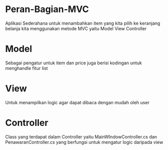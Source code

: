 # Peran-Bagian-MVC

Aplikasi Sederahana untuk menambahkan item yang kita pilih ke keranjang belanja kita menggunakan metode MVC yaitu Model View Controller

# Model
Sebagai pengatur untuk item dan price juga berisi kodingan untuk menghandle fitur list

# View
Untuk menampilkan logic agar dapat dibaca dengan mudah oleh user

# Controller
Class yang terdapat dalam Controller yaitu MainWIndowController.cs dan PenawaranController.cs yang berfungsi untuk mengatur logic daripada view
